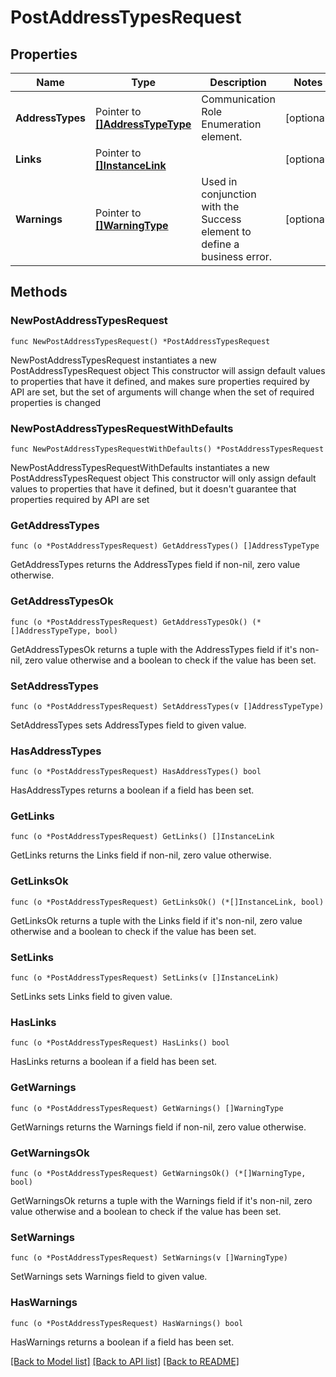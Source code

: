 # PostAddressTypesRequest

## Properties

Name | Type | Description | Notes
------------ | ------------- | ------------- | -------------
**AddressTypes** | Pointer to [**[]AddressTypeType**](AddressTypeType.md) | Communication Role Enumeration element. | [optional] 
**Links** | Pointer to [**[]InstanceLink**](InstanceLink.md) |  | [optional] 
**Warnings** | Pointer to [**[]WarningType**](WarningType.md) | Used in conjunction with the Success element to define a business error. | [optional] 

## Methods

### NewPostAddressTypesRequest

`func NewPostAddressTypesRequest() *PostAddressTypesRequest`

NewPostAddressTypesRequest instantiates a new PostAddressTypesRequest object
This constructor will assign default values to properties that have it defined,
and makes sure properties required by API are set, but the set of arguments
will change when the set of required properties is changed

### NewPostAddressTypesRequestWithDefaults

`func NewPostAddressTypesRequestWithDefaults() *PostAddressTypesRequest`

NewPostAddressTypesRequestWithDefaults instantiates a new PostAddressTypesRequest object
This constructor will only assign default values to properties that have it defined,
but it doesn't guarantee that properties required by API are set

### GetAddressTypes

`func (o *PostAddressTypesRequest) GetAddressTypes() []AddressTypeType`

GetAddressTypes returns the AddressTypes field if non-nil, zero value otherwise.

### GetAddressTypesOk

`func (o *PostAddressTypesRequest) GetAddressTypesOk() (*[]AddressTypeType, bool)`

GetAddressTypesOk returns a tuple with the AddressTypes field if it's non-nil, zero value otherwise
and a boolean to check if the value has been set.

### SetAddressTypes

`func (o *PostAddressTypesRequest) SetAddressTypes(v []AddressTypeType)`

SetAddressTypes sets AddressTypes field to given value.

### HasAddressTypes

`func (o *PostAddressTypesRequest) HasAddressTypes() bool`

HasAddressTypes returns a boolean if a field has been set.

### GetLinks

`func (o *PostAddressTypesRequest) GetLinks() []InstanceLink`

GetLinks returns the Links field if non-nil, zero value otherwise.

### GetLinksOk

`func (o *PostAddressTypesRequest) GetLinksOk() (*[]InstanceLink, bool)`

GetLinksOk returns a tuple with the Links field if it's non-nil, zero value otherwise
and a boolean to check if the value has been set.

### SetLinks

`func (o *PostAddressTypesRequest) SetLinks(v []InstanceLink)`

SetLinks sets Links field to given value.

### HasLinks

`func (o *PostAddressTypesRequest) HasLinks() bool`

HasLinks returns a boolean if a field has been set.

### GetWarnings

`func (o *PostAddressTypesRequest) GetWarnings() []WarningType`

GetWarnings returns the Warnings field if non-nil, zero value otherwise.

### GetWarningsOk

`func (o *PostAddressTypesRequest) GetWarningsOk() (*[]WarningType, bool)`

GetWarningsOk returns a tuple with the Warnings field if it's non-nil, zero value otherwise
and a boolean to check if the value has been set.

### SetWarnings

`func (o *PostAddressTypesRequest) SetWarnings(v []WarningType)`

SetWarnings sets Warnings field to given value.

### HasWarnings

`func (o *PostAddressTypesRequest) HasWarnings() bool`

HasWarnings returns a boolean if a field has been set.


[[Back to Model list]](../README.md#documentation-for-models) [[Back to API list]](../README.md#documentation-for-api-endpoints) [[Back to README]](../README.md)


